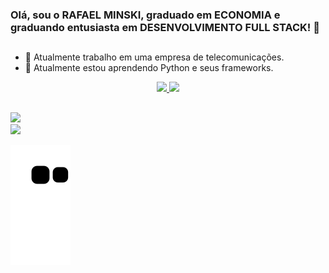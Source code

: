 ### Olá, sou o RAFAEL MINSKI, graduado em ECONOMIA e graduando entusiasta em DESENVOLVIMENTO FULL STACK! 👋
##



- 🔭 Atualmente trabalho em uma empresa de telecomunicações.
- 🌱 Atualmente estou aprendendo Python e seus frameworks.

<div align="center">
  <a href="https://github.com/rafaelminski">
  <img height="180em" src="https://github-readme-stats.vercel.app/api?username=rafaelminski&show_icons=true&theme=dracula&include_all_commits=true&count_private=true"/>
  <img height="180em" src="https://github-readme-stats.vercel.app/api/top-langs/?username=rafaelminski&layout=compact&langs_count=7&theme=dracula"/>
</div>

  ##
  
  <div>
    
   <a href = "mailto:rafael.minski57@gmail.com"><img src="https://img.shields.io/badge/-Gmail-%23333?style=for-the-badge&logo=gmail&logoColor=white" target="_blank"></a>  
 <a href="https://www.linkedin.com/in/rafael-minski-b41301218" target="_blank"><img src="https://img.shields.io/badge/-LinkedIn-%230077B5?style=for-the-badge&logo=linkedin&logoColor=white" target="_blank"></a>    
    
    
  ![Snake animation](https://github.com/rafaelminski/rafaelminski/blob/output/github-contribution-grid-snake.svg)    
    
  </div>
